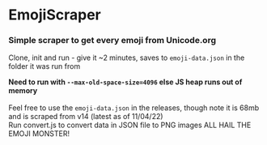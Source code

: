 # EmojiScraper
### Simple scraper to get every emoji from Unicode.org

Clone, init and run - give it ~2 minutes, saves to `emoji-data.json` in the folder it was run from

**Need to run with `--max-old-space-size=4096` else JS heap runs out of memory** 
<br>
<br>
Feel free to use the `emoji-data.json` in the releases, though note it is 68mb and is scraped from v14 (latest as of 11/04/22)
<br>
Run convert.js to convert data in JSON file to PNG images
ALL HAIL THE EMOJI MONSTER!
